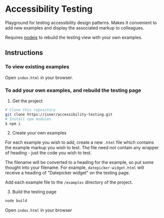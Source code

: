 # Accessibility Testing

Playground for testing accessibility design patterns. Makes it convenient to add new examples and display the associated markup to colleagues.

Requires [nodejs](http://nodejs.org) to rebuild the testing view with your own examples.

## Instructions

### To view existing examples

Open `index.html` in your browser.

### To add your own examples, and rebuild the testing page

1. Get the project

```bash
# Clone this repository
git clone https://isner/accessibility-testing.git
# Install npm modules
$ npm i
```

2. Create your own examples

For each example you wish to add, create a new `.html` file which contains the example markup you wish to test. The file need not contain any wrapper of heading - just the code you wish to test.

The filename will be converted to a heading for the example, so put some thought into your filename. For example, `datepicker-widget.html` will receive a heading of "Datepicker widget" on the testing page.

Add each example file to the `/examples` directory of the project.

3. Build the testing page

```bash
node build
```

Open `index.html` in your browser
